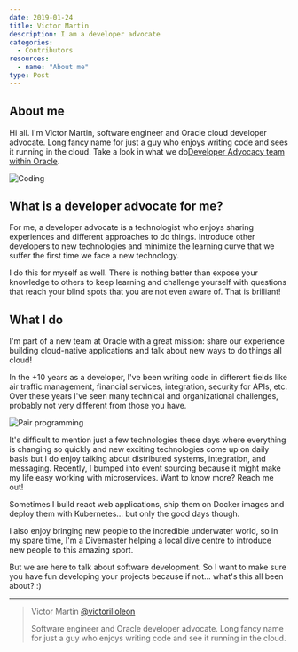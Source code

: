 ```yaml
---
date: 2019-01-24
title: Victor Martin
description: I am a developer advocate
categories:
  - Contributors
resources:
  - name: "About me"
type: Post
---
```


## About me

Hi all. I'm Victor Martin, software engineer and Oracle cloud developer advocate. Long fancy name for just a guy who enjoys writing code and sees it running in the cloud. Take a look in what we do[Developer Advocacy team within Oracle](https://medium.com/@juarezjunior/whats-is-a-developer-advocate-f07fb671135).

![Coding](https://cdn-images-1.medium.com/max/2000/0*b1PdzPc_maCDjI8u)

## What is a developer advocate for me?
For me, a developer advocate is a technologist who enjoys sharing experiences and different approaches to do things. Introduce other developers to new technologies and minimize the learning curve that we suffer the first time we face a new technology.

I do this for myself as well. There is nothing better than expose your knowledge to others to keep learning and challenge yourself with questions that reach your blind spots that you are not even aware of. That is brilliant!

## What I do
I'm part of a new team at Oracle with a great mission: share our experience building cloud-native applications and talk about new ways to do things all cloud!

In the +10 years as a developer, I've been writing code in different fields like air traffic management, financial services, integration, security for APIs, etc. Over these years I've seen many technical and organizational challenges, probably not very different from those you have.

![Pair programming](https://cdn-images-1.medium.com/max/1600/0*9JAkBl8Xe08JB0Hn)

It's difficult to mention just a few technologies these days where everything is changing so quickly and new exciting technologies come up on daily basis but I do enjoy talking about distributed systems, integration, and messaging. Recently, I bumped into event sourcing because it might make my life easy working with microservices. Want to know more? Reach me out!

Sometimes I build react web applications, ship them on Docker images and deploy them with Kubernetes… but only the good days though.

I also enjoy bringing new people to the incredible underwater world, so in my spare time, I'm a Divemaster helping a local dive centre to introduce new people to this amazing sport.

But we are here to talk about software development. So I want to make sure you have fun developing your projects because if not… what's this all been about? :)

***

> Victor Martin [@victorilloleon](https://twitter.com/victorilloleon)
>
> Software engineer and Oracle developer advocate.
> Long fancy name for just a guy who enjoys writing code and see it running in the cloud.
